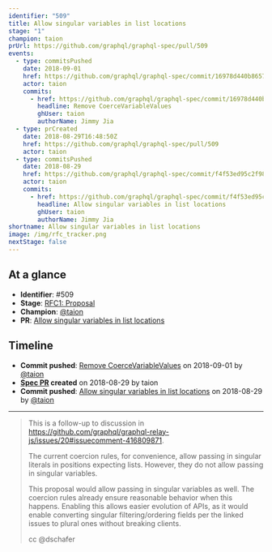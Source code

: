 ```yaml
---
identifier: "509"
title: Allow singular variables in list locations
stage: "1"
champion: taion
prUrl: https://github.com/graphql/graphql-spec/pull/509
events:
  - type: commitsPushed
    date: 2018-09-01
    href: https://github.com/graphql/graphql-spec/commit/16978d440b8657b443a6fad4983cd8caf692b6d9
    actor: taion
    commits:
      - href: https://github.com/graphql/graphql-spec/commit/16978d440b8657b443a6fad4983cd8caf692b6d9
        headline: Remove CoerceVariableValues
        ghUser: taion
        authorName: Jimmy Jia
  - type: prCreated
    date: 2018-08-29T16:48:50Z
    href: https://github.com/graphql/graphql-spec/pull/509
    actor: taion
  - type: commitsPushed
    date: 2018-08-29
    href: https://github.com/graphql/graphql-spec/commit/f4f53ed95c2f984d562a3aa1aa9f06e68ecfc23c
    actor: taion
    commits:
      - href: https://github.com/graphql/graphql-spec/commit/f4f53ed95c2f984d562a3aa1aa9f06e68ecfc23c
        headline: Allow singular variables in list locations
        ghUser: taion
        authorName: Jimmy Jia
shortname: Allow singular variables in list locations
image: /img/rfc_tracker.png
nextStage: false
---
```


## At a glance

- **Identifier**: #509
- **Stage**: [RFC1: Proposal](https://github.com/graphql/graphql-spec/blob/main/CONTRIBUTING.md#stage-1-proposal)
- **Champion**: [@taion](https://github.com/taion)
- **PR**: [Allow singular variables in list locations](https://github.com/graphql/graphql-spec/pull/509)

<!-- BEGIN_CUSTOM_TEXT -->



<!-- END_CUSTOM_TEXT -->

## Timeline

- **Commit pushed**: [Remove CoerceVariableValues](https://github.com/graphql/graphql-spec/commit/16978d440b8657b443a6fad4983cd8caf692b6d9) on 2018-09-01 by [@taion](https://github.com/taion)
- **[Spec PR](https://github.com/graphql/graphql-spec/pull/509) created** on 2018-08-29 by taion
- **Commit pushed**: [Allow singular variables in list locations](https://github.com/graphql/graphql-spec/commit/f4f53ed95c2f984d562a3aa1aa9f06e68ecfc23c) on 2018-08-29 by [@taion](https://github.com/taion)

<!-- VERBATIM -->

---

> This is a follow-up to discussion in https://github.com/graphql/graphql-relay-js/issues/20#issuecomment-416809871.
> 
> The current coercion rules, for convenience, allow passing in singular literals in positions expecting lists. However, they do not allow passing in singular variables.
> 
> This proposal would allow passing in singular variables as well. The coercion rules already ensure reasonable behavior when this happens. Enabling this allows easier evolution of APIs, as it would enable converting singular filtering/ordering fields per the linked issues to plural ones without breaking clients.
> 
> cc @dschafer
